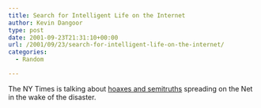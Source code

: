 ```yaml
---
title: Search for Intelligent Life on the Internet
author: Kevin Dangoor
type: post
date: 2001-09-23T21:31:10+00:00
url: /2001/09/23/search-for-intelligent-life-on-the-internet/
categories:
  - Random

---
```

The NY Times is talking about [hoaxes and semitruths][1] spreading on the Net in the wake of the disaster.

 [1]: http://www.nytimes.com/2001/09/23/weekinreview/23HARM.html